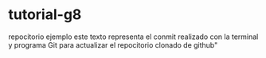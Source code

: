 # tutorial-g8
repocitorio ejemplo 
este texto representa el conmit realizado con la terminal y programa Git para actualizar el repocitorio clonado de github"
